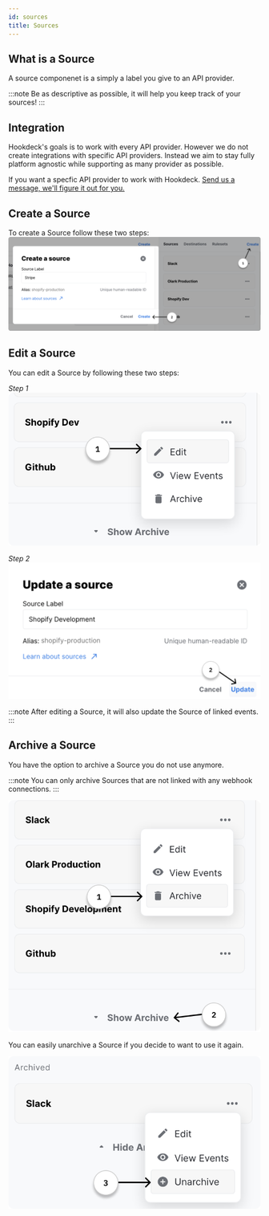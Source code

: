 ```yaml
---
id: sources
title: Sources
---
```


## What is a Source

A source componenet is a simply a label you give to an API provider.

:::note
Be as descriptive as possible, it will help you keep track of your sources!
:::

## Integration

Hookdeck's goals is to work with every API provider. However we do not create integrations with specific API providers. Instead we aim to stay fully platform agnostic while supporting as many provider as possible.

If you want a specfic API provider to work with Hookdeck. [Send us a message, we'll figure it out for you.](https://hookdeck.io/contact-us "Hookdeck Contact US")

## Create a Source

To create a Source follow these two steps:
![Hookdeck_Create_A_Source](../static/img/webhook-connections/wcSource/create_a_source_1.png)

## Edit a Source

You can edit a Source by following these two steps:

_Step 1_
![Hookdeck_Update_A_Source_1](../static/img/webhook-connections/wcSource/update_a_source_1.png)

_Step 2_
![Hookdeck_Update_A_Source_2](../static/img/webhook-connections/wcSource/update_a_source_2.png)

:::note
After editing a Source, it will also update the Source of linked events.
:::

## Archive a Source

You have the option to archive a Source you do not use anymore.

:::note
You can only archive Sources that are not linked with any webhook connections.
:::

![Hookdeck_Archive_A_Source](../static/img/webhook-connections/wcSource/archive_a_source_1.png)

You can easily unarchive a Source if you decide to want to use it again.

![Hookdeck_Unarchive_A_Source](../static/img/webhook-connections/wcSource/archive_a_source_2.png)
